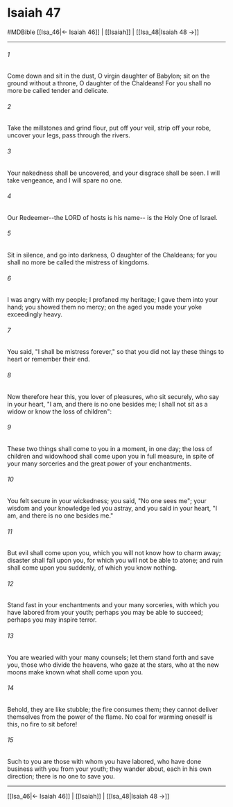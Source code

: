 # Isaiah 47
#MDBible
[[Isa_46|← Isaiah 46]] | [[Isaiah]] | [[Isa_48|Isaiah 48 →]]

***

###### 1 

Come down and sit in the dust, O virgin daughter of Babylon; sit on the ground without a throne, O daughter of the Chaldeans! For you shall no more be called tender and delicate. 

###### 2 

Take the millstones and grind flour, put off your veil, strip off your robe, uncover your legs, pass through the rivers. 

###### 3 

Your nakedness shall be uncovered, and your disgrace shall be seen. I will take vengeance, and I will spare no one. 

###### 4 

Our Redeemer--the LORD of hosts is his name-- is the Holy One of Israel. 

###### 5 

Sit in silence, and go into darkness, O daughter of the Chaldeans; for you shall no more be called the mistress of kingdoms. 

###### 6 

I was angry with my people; I profaned my heritage; I gave them into your hand; you showed them no mercy; on the aged you made your yoke exceedingly heavy. 

###### 7 

You said, "I shall be mistress forever," so that you did not lay these things to heart or remember their end. 

###### 8 

Now therefore hear this, you lover of pleasures, who sit securely, who say in your heart, "I am, and there is no one besides me; I shall not sit as a widow or know the loss of children": 

###### 9 

These two things shall come to you in a moment, in one day; the loss of children and widowhood shall come upon you in full measure, in spite of your many sorceries and the great power of your enchantments. 

###### 10 

You felt secure in your wickedness; you said, "No one sees me"; your wisdom and your knowledge led you astray, and you said in your heart, "I am, and there is no one besides me." 

###### 11 

But evil shall come upon you, which you will not know how to charm away; disaster shall fall upon you, for which you will not be able to atone; and ruin shall come upon you suddenly, of which you know nothing. 

###### 12 

Stand fast in your enchantments and your many sorceries, with which you have labored from your youth; perhaps you may be able to succeed; perhaps you may inspire terror. 

###### 13 

You are wearied with your many counsels; let them stand forth and save you, those who divide the heavens, who gaze at the stars, who at the new moons make known what shall come upon you. 

###### 14 

Behold, they are like stubble; the fire consumes them; they cannot deliver themselves from the power of the flame. No coal for warming oneself is this, no fire to sit before! 

###### 15 

Such to you are those with whom you have labored, who have done business with you from your youth; they wander about, each in his own direction; there is no one to save you. 

***

[[Isa_46|← Isaiah 46]] | [[Isaiah]] | [[Isa_48|Isaiah 48 →]]
